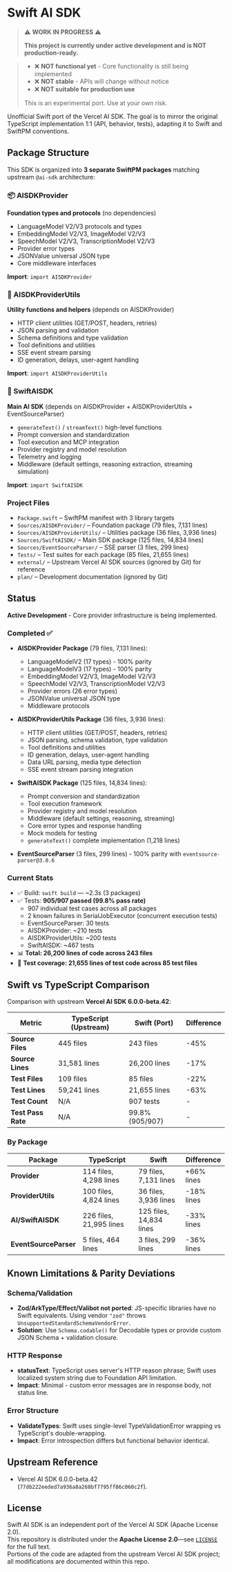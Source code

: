 # Swift AI SDK

> ⚠️ **WORK IN PROGRESS** ⚠️
>
> **This project is currently under active development and is NOT production-ready.**

<!-- Branch isolation check: temporary comment for Task 10.1 experiment -->
>
> - ❌ **NOT functional yet** - Core functionality is still being implemented
> - ❌ **NOT stable** - APIs will change without notice
> - ❌ **NOT suitable for production use**
>
> This is an experimental port. Use at your own risk.

Unofficial Swift port of the Vercel AI SDK. The goal is to mirror the original TypeScript implementation 1:1 (API, behavior, tests), adapting it to Swift and SwiftPM conventions.

## Package Structure

This SDK is organized into **3 separate SwiftPM packages** matching upstream `@ai-sdk` architecture:

### 📦 AISDKProvider
**Foundation types and protocols** (no dependencies)
- LanguageModel V2/V3 protocols and types
- EmbeddingModel V2/V3, ImageModel V2/V3
- SpeechModel V2/V3, TranscriptionModel V2/V3
- Provider error types
- JSONValue universal JSON type
- Core middleware interfaces

**Import**: `import AISDKProvider`

### 🔧 AISDKProviderUtils
**Utility functions and helpers** (depends on AISDKProvider)
- HTTP client utilities (GET/POST, headers, retries)
- JSON parsing and validation
- Schema definitions and type validation
- Tool definitions and utilities
- SSE event stream parsing
- ID generation, delays, user-agent handling

**Import**: `import AISDKProviderUtils`

### 🚀 SwiftAISDK
**Main AI SDK** (depends on AISDKProvider + AISDKProviderUtils + EventSourceParser)
- `generateText()` / `streamText()` high-level functions
- Prompt conversion and standardization
- Tool execution and MCP integration
- Provider registry and model resolution
- Telemetry and logging
- Middleware (default settings, reasoning extraction, streaming simulation)

**Import**: `import SwiftAISDK`

### Project Files
- `Package.swift` – SwiftPM manifest with 3 library targets
- `Sources/AISDKProvider/` – Foundation package (79 files, 7,131 lines)
- `Sources/AISDKProviderUtils/` – Utilities package (36 files, 3,936 lines)
- `Sources/SwiftAISDK/` – Main SDK package (125 files, 14,834 lines)
- `Sources/EventSourceParser/` – SSE parser (3 files, 299 lines)
- `Tests/` – Test suites for each package (85 files, 21,655 lines)
- `external/` – Upstream Vercel AI SDK sources (ignored by Git) for reference
- `plan/` – Development documentation (ignored by Git)

## Status
**Active Development** - Core provider infrastructure is being implemented.

### Completed ✅
- **AISDKProvider Package** (79 files, 7,131 lines):
  - LanguageModelV2 (17 types) - 100% parity
  - LanguageModelV3 (17 types) - 100% parity
  - EmbeddingModel V2/V3, ImageModel V2/V3
  - SpeechModel V2/V3, TranscriptionModel V2/V3
  - Provider errors (26 error types)
  - JSONValue universal JSON type
  - Middleware protocols

- **AISDKProviderUtils Package** (36 files, 3,936 lines):
  - HTTP client utilities (GET/POST, headers, retries)
  - JSON parsing, schema validation, type validation
  - Tool definitions and utilities
  - ID generation, delays, user-agent handling
  - Data URL parsing, media type detection
  - SSE event stream parsing integration

- **SwiftAISDK Package** (125 files, 14,834 lines):
  - Prompt conversion and standardization
  - Tool execution framework
  - Provider registry and model resolution
  - Middleware (default settings, reasoning, streaming)
  - Core error types and response handling
  - Mock models for testing
  - `generateText()` complete implementation (1,218 lines)

- **EventSourceParser** (3 files, 299 lines) - 100% parity with `eventsource-parser@3.0.6`

### Current Stats
- ✅ Build: `swift build` — ~2.3s (3 packages)
- ✅ Tests: **905/907 passed (99.8% pass rate)**
  - 907 individual test cases across all packages
  - 2 known failures in SerialJobExecutor (concurrent execution tests)
  - EventSourceParser: 30 tests
  - AISDKProvider: ~210 tests
  - AISDKProviderUtils: ~200 tests
  - SwiftAISDK: ~467 tests
- 📊 **Total: 26,200 lines of code across 243 files**
- 🧪 **Test coverage: 21,655 lines of test code across 85 test files**

## Swift vs TypeScript Comparison

Comparison with upstream **Vercel AI SDK 6.0.0-beta.42**:

| Metric | TypeScript (Upstream) | Swift (Port) | Difference |
|--------|----------------------|--------------|------------|
| **Source Files** | 445 files | 243 files | -45% |
| **Source Lines** | 31,581 lines | 26,200 lines | -17% |
| **Test Files** | 109 files | 85 files | -22% |
| **Test Lines** | 59,241 lines | 21,655 lines | -63% |
| **Test Count** | N/A | 907 tests | - |
| **Test Pass Rate** | N/A | 99.8% (905/907) | - |

### By Package

| Package | TypeScript | Swift | Difference |
|---------|-----------|-------|------------|
| **Provider** | 114 files, 4,298 lines | 79 files, 7,131 lines | +66% lines |
| **ProviderUtils** | 100 files, 4,824 lines | 36 files, 3,936 lines | -18% lines |
| **AI/SwiftAISDK** | 226 files, 21,995 lines | 125 files, 14,834 lines | -33% lines |
| **EventSourceParser** | 5 files, 464 lines | 3 files, 299 lines | -36% lines |

## Known Limitations & Parity Deviations

### Schema/Validation
- **Zod/ArkType/Effect/Valibot not ported**: JS-specific libraries have no Swift equivalents. Using vendor `"zod"` throws `UnsupportedStandardSchemaVendorError`.
- **Solution**: Use `Schema.codable()` for Decodable types or provide custom JSON Schema + validation closure.

### HTTP Response
- **statusText**: TypeScript uses server's HTTP reason phrase; Swift uses localized system string due to Foundation API limitation.
- **Impact**: Minimal - custom error messages are in response body, not status line.

### Error Structure
- **ValidateTypes**: Swift uses single-level TypeValidationError wrapping vs TypeScript's double-wrapping.
- **Impact**: Error introspection differs but functional behavior identical.

## Upstream Reference
- Vercel AI SDK 6.0.0-beta.42 (`77db222eeded7a936a8a268bf7795ff86c060c2f`).

## License
Swift AI SDK is an independent port of the Vercel AI SDK (Apache License 2.0).  
This repository is distributed under the **Apache License 2.0**—see [`LICENSE`](LICENSE) for the full text.  
Portions of the code are adapted from the upstream Vercel AI SDK project; all modifications are documented within this repo.
